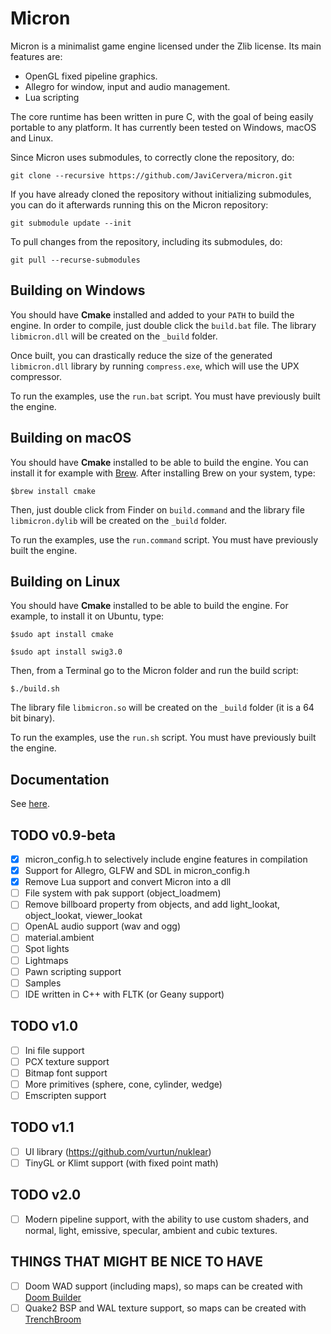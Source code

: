 # Micron
Micron is a minimalist game engine licensed under the Zlib license. Its main features are:

* OpenGL fixed pipeline graphics.
* Allegro for window, input and audio management.
* Lua scripting

The core runtime has been written in pure C, with the goal of being easily portable to any platform. It has currently been tested on Windows, macOS and Linux.

Since Micron uses submodules, to correctly clone the repository, do:

`git clone --recursive https://github.com/JaviCervera/micron.git`

If you have already cloned the repository without initializing submodules, you can do it afterwards running this on the Micron repository:

`git submodule update --init`

To pull changes from the repository, including its submodules, do:

`git pull --recurse-submodules`

## Building on Windows
You should have **Cmake** installed and added to your `PATH` to build the engine. In order to compile, just double click the `build.bat` file. The library `libmicron.dll` will be created on the `_build` folder.

Once built, you can drastically reduce the size of the generated `libmicron.dll` library by running `compress.exe`, which will use the UPX compressor.

To run the examples, use the `run.bat` script. You must have previously built the engine.

## Building on macOS
You should have **Cmake** installed to be able to build the engine. You can install it for example with [Brew](https://brew.sh/). After installing Brew on your system, type:

`$brew install cmake`

Then, just double click from Finder on `build.command` and the library file `libmicron.dylib` will be created on the `_build` folder.

To run the examples, use the `run.command` script. You must have previously built the engine.

## Building on Linux
You should have **Cmake** installed to be able to build the engine. For example, to install it on Ubuntu, type:

`$sudo apt install cmake`

`$sudo apt install swig3.0`

Then, from a Terminal go to the Micron folder and run the build script:

`$./build.sh`

The library file `libmicron.so` will be created on the `_build` folder (it is a 64 bit binary).

To run the examples, use the `run.sh` script. You must have previously built the engine.

## Documentation

See [here](./doc/documentation.md).

## TODO v0.9-beta
- [x] micron_config.h to selectively include engine features in compilation
- [x] Support for Allegro, GLFW and SDL in micron_config.h
- [x] Remove Lua support and convert Micron into a dll
- [ ] File system with pak support (object_loadmem)
- [ ] Remove billboard property from objects, and add light_lookat, object_lookat, viewer_lookat
- [ ] OpenAL audio support (wav and ogg)
- [ ] material.ambient
- [ ] Spot lights
- [ ] Lightmaps
- [ ] Pawn scripting support
- [ ] Samples
- [ ] IDE written in C++ with FLTK (or Geany support)

## TODO v1.0
- [ ] Ini file support
- [ ] PCX texture support
- [ ] Bitmap font support
- [ ] More primitives (sphere, cone, cylinder, wedge)
- [ ] Emscripten support

## TODO v1.1
- [ ] UI library (https://github.com/vurtun/nuklear)
- [ ] TinyGL or Klimt support (with fixed point math)

## TODO v2.0
- [ ] Modern pipeline support, with the ability to use custom shaders, and normal, light, emissive, specular, ambient and cubic textures.

## THINGS THAT MIGHT BE NICE TO HAVE
- [ ] Doom WAD support (including maps), so maps can be created with [Doom Builder](http://doombuilder.com/)
- [ ] Quake2 BSP and WAL texture support, so maps can be created with [TrenchBroom](http://www.kristianduske.com/trenchbroom/)
